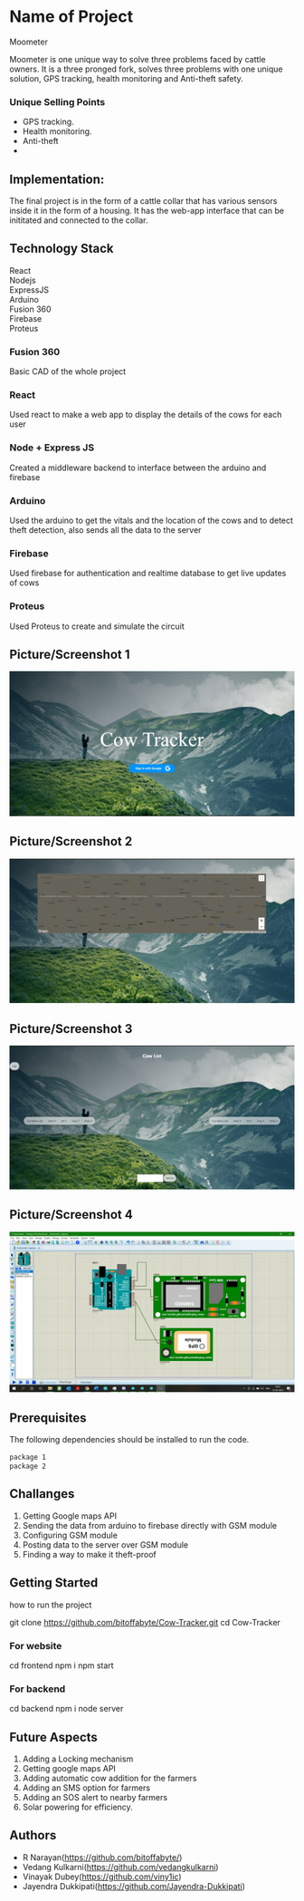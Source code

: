 # Name of Project
Moometer

Moometer is one unique way to solve three problems faced by cattle owners. It is a three pronged fork, solves three problems with one unique solution, GPS tracking, health monitoring and Anti-theft safety.

### Unique Selling Points

* GPS tracking.
* Health monitoring.    
* Anti-theft
* 


## Implementation: 

The final project is in the form of a cattle collar that has various sensors inside it in the form of a housing. It has the web-app interface that can be inititated and connected to the collar.

## Technology Stack  
React<br/> Nodejs<br/> ExpressJS<br/> Arduino<br/> Fusion 360<br/> Firebase<br/> Proteus

### Fusion 360

Basic CAD of the whole project

### React

Used react to make a web app to display the details of the cows for each user

### Node + Express JS

Created a middleware backend to interface between the arduino and firebase

### Arduino

Used the arduino to get the vitals and the location of the cows and to detect theft detection, also sends all the data to the server 

### Firebase

Used firebase for authentication and realtime database to get live updates of cows

### Proteus

Used Proteus to create and simulate the circuit

## Picture/Screenshot 1
<img src="./imgs/1.jpeg">

## Picture/Screenshot 2
<img src="./imgs/2.jpeg">
  
## Picture/Screenshot 3
<img src="./imgs/3.jpeg">

## Picture/Screenshot 4
<img src="./imgs/4.jpeg">


## Prerequisites

The following dependencies should be installed to run the code. 

```
package 1
package 2
```

## Challanges

1. Getting Google maps API 
2. Sending the data from arduino to firebase directly with GSM module
3. Configuring GSM module
4. Posting data to the server over GSM module
5. Finding a way to make it theft-proof

## Getting Started


how to run the project

git clone https://github.com/bitoffabyte/Cow-Tracker.git
cd Cow-Tracker

### For website

cd frontend npm i
npm start


### For backend

cd backend
npm i
node server

## Future Aspects
1. Adding a Locking mechanism 
2. Getting google maps API 
3. Adding automatic cow addition for the farmers 
4. Adding an SMS option for farmers 
5. Adding an SOS alert to nearby farmers
6. Solar powering for efficiency.

## Authors
* R Narayan(https://github.com/bitoffabyte/) 
* Vedang Kulkarni(https://github.com/vedangkulkarni)
* Vinayak Dubey(https://github.com/viny1ic)
* Jayendra Dukkipati(https://github.com/Jayendra-Dukkipati)
 
